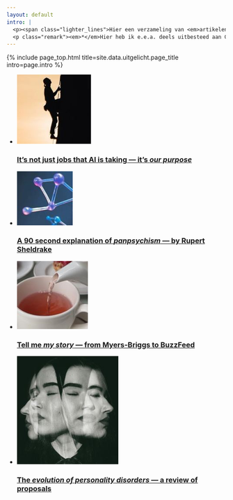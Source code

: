 ```yaml
---
layout: default
intro: |
  <p><span class="lighter_lines">Hier een verzameling van <em>artikelen</em> en <em>video’s</em> die ik onlangs heb gelezen of gezien, en waarvan de ideeën me bezighouden. Ik plaats een link, geef een samenvatting, en vertel wat ik ervan denk. &#128173;</span></p>
  <p class="remark"><em>*</em>Hier heb ik e.e.a. deels uitbesteed aan ChatGPT, maar dat komt uiteindelijk goed. <span class="not-italic" style="font-style:normal;">&#128519;</span></p>
---
```


{% include page_top.html 
   title=site.data.uitgelicht.page_title 
   intro=page.intro 
%}

<div class="custom-section">
  
<ul class="article-list uitgelicht">
<li>
    <img src="/uitgelicht/images/01.JPG" alt="Icon" class="link-icon">
    <a href="/uitgelicht/our-purpose-and-ai"><div class="text">
      <h3>It’s not just jobs that AI is taking — it’s <em>our purpose</em></h3>
    </div></a>
</li>

<li>
    <img src="/uitgelicht/images/02.JPG" alt="Icon" class="link-icon">
    <a href="/uitgelicht/on-panpsychism"><div class="text">
      <h3>A 90 second explanation of <em>panpsychism</em> — by Rupert Sheldrake</h3>
    </div></a>
</li>

<li>
  <img src="/uitgelicht/images/03.JPG" alt="Icon" class="link-icon">
  <a href="/uitgelicht/on-personality-tests"><div class="text">
    <h3>Tell me <em>my story</em> — from Myers-Briggs to BuzzFeed</h3>
  </div></a>
</li>

<li>
  <img src="/uitgelicht/images/04.JPG" alt="Icon" class="link-icon">
  <a href="/uitgelicht/evolution-of-personality-disorders"><div class="text">
    <h3>The <em>evolution of personality disorders</em> — a review of proposals</h3>
  </div></a>
</li>
</ul>
</div>

